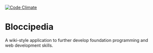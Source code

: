 [![Code Climate](https://codeclimate.com/repos/52d8b30c695680675b00475e/badges/ebdcd802cc7c0c795323/gpa.png)](https://codeclimate.com/repos/52d8b30c695680675b00475e/feed)


# Bloccipedia

A wiki-style application to further develop foundation programming and web development skills.

